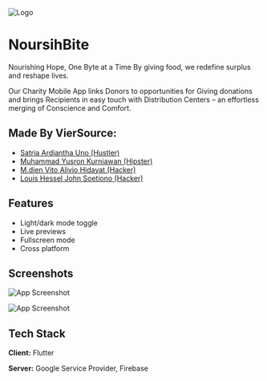 
![Logo](https://lh3.googleusercontent.com/fife/AGXqzDliKmKqQZGHOywQ0q9IIWjGVLaiYWOVyoafuUrlBNKoaSe2E-hETaVaY5wItcs99joZzehgz1cs4uCcurFQv_MVJdP7nMpqpRaLlEaPIahNB0Nuy0gLKdDy9TtLgeZn3eY4CR67GEcxLTN2kSpAtmlgkalORAQwPunoUnCFbHWbQJRfr3tApTYKaFEVB-UGYuMsOaSujYHm1DmG98fgLNV1gcuNOuH5PqRazNR_hOqOD0lPAiQLrMStp8a5OyjOE8UdUfnfEUVe0ZdAEYTUG_LbnJVZxhOTIhi_wdYcAwfv1Po72Ii1cAd_4QVer7R8AgkOb273Wi0iD-d0hgFGINesn3xxhGUwYogv0GUH20t2d6vkukch2jMfsvBFJ-XfRfYUJzfjHxok59QPrxFtd3jTMAiYYls2YhQm_Pz6_w2XeZdbsrpu6sUinysmlnRzvscwrzSZokBPDwMYFW_aYn7BHAknkV-ybD0nWVEPMrpzEaCjQVyng2uJwLCR3tcK5p-7-Nw6myZy_EUBSiCcoW7IHEiWcvWFbFz6YfhJco0Bf0t-ivp7a3UljJ_M54x8zdWwMkBNRnAFe-aU_x9DXFrnURIOyCIsTtuw9jZRyOsT7BxMB_JJRwATDZJmk_uR3MGMoabBQDlYUNgv_UXryjFZoKFbdjBQfGv7hgBP3pOMgdNxHopjxx_qg00st0fGOpU9Hq37jtza52OU_5jpeXiRoNcgyrigCFMLa49FvMsc1oHbHWhn05XQKWyVpQYvoCiVsitJAih-c8IodJLMbdZLNFz8_M8VoR-rXb_ajAo4BatM538L53aaFKHaBafPNUbv2YigLyJN8hLLjNhYJaJSCRJdZMI0cMT1ML60hvUNn6UEuPwrpVkkTdYPKq7ki9iOrIT0W-e7TrI8_DgGUwhmj8Ni-ZxOVezDzmhVLxGi0JvKFcvEpx16uonCOowhIOWjiHaRVlbafTpv3hg8bNlQHsjSmSjPruj-6stUpc2qkmjf37iu8FPMwMrnlNqeNah-XMaBLXj0CawWk6fiQHrAcZ6iBb3ym52UtALlJTb7PEabsFNjLM5CBZj22AgeB_0K6w5tooIIGa1zwTvHe0-R71PQ7306pdLDvMilJimcxsbe_I_J08zUW0fc7LzPCoIj40QNfM06j3h9vqQ4xPj0KZRKqAIpbamjn5Kd0KK07itdfjfBQyuSR5Fv8tP4PgGAW4Pg4n1RIie2tr7eEWf2LCWb1gnds6w1Je5AIRvVgTttSmtmt5Xy5BY-EJXpxxjKxDW6MkmCWUfdIa0JuX0parnovZOHY8F6GjBq3IaBLbkyty_tRwMtLrnUi4Co41iWp-ioJu55JhcZ88mBFuv3iXu4m8GQQevjA6d8rj9fBjVEnTG5np3l4xCtAvOKpPxbY04izQtg_qkBXsdsHxUM5eCEJpVMMWeMydi_o34v8jqGtlg8EghecgX6LyB6bO7W028fl4g-mvAIl1AfRYKPeUprK0NX6tTIvNCmbTWdzoY43h-KS8A_5B_mc8KnswZNoBO7aHVr1q_Z736-AJJLgdPRCbtgchjBrSXF3jHnvIjZUrBWx8wLnCELZK3CD6MUwCe6yp2mJa-uk_5lUrWpOgahoTv0vrXHf53yr-vMDnsNivajdtHZLW_l_S828RYqNCqqvgVqThAac5Hb78uAEjeUIxKKO5VpImMQqvk=w1858-h491)


# NoursihBite


Nourishing Hope, One Byte at a Time By giving food, we redefine surplus and reshape lives.

Our Charity Mobile App links Donors to opportunities for Giving donations and brings Recipients in easy touch with Distribution Centers – an effortless merging of Conscience and Comfort.




## Made By VierSource:

- [Satria Ardiantha Uno (Hustler)](https://www.instagram.com/satria.ryzn?utm_source=ig_web_button_share_sheet&igsh=ZDNlZDc0MzIxNw==)
- [Muhammad Yusron Kurniawan (Hipster)](https://www.instagram.com/y.sron_?utm_source=ig_web_button_share_sheet&igsh=ZDNlZDc0MzIxNw==)
- [M.dien Vito Alivio Hidayat (Hacker)](https://www.instagram.com/m.dien_vito/)
- [Louis Hessel John Soetiono (Hacker)](https://www.instagram.com/louissoetiono?utm_source=ig_web_button_share_sheet&igsh=ZDNlZDc0MzIxNw==)



## Features

- Light/dark mode toggle
- Live previews
- Fullscreen mode
- Cross platform


## Screenshots

![App Screenshot](https://lh3.googleusercontent.com/fife/AGXqzDl1mE2t8mxtsNtApjZnUUyzmAtVpOSt82gQMzbvFQnUVA4kI_ewVze195VMybQPCWirEojokgFsvxFtzjJij1VTC2bPQDY4xLrBNPg211frpekCVVHq7oo6dSRb1w3BQ9SbaTf8RIwGE15rQ8IhAoT7owWfsjZAF4dG36JvRRiSd0UWYObZC6NsyREvT-pz8FwH0psGJpmK6HcMkD1MzqtyMSjoqnfO88E3UcNxNpyne3UEhtN3lphTbzhlBXwbAxjkv7ffZWg4tswIOAPjyIAFtuuLBdDb_L7e1prue1eshZIqyNigtwmpb5q7-sApuT9j9QoZsuzH4z7NU4BbDDETWU0qBEdHJ17p7tI-hj1VSNScK-vibVSn9yQJRShgcMoRJkDrZ6bKYdcCDotTMoxtoRmr3YjBUlWGDpIEEFI-tz1pruamN_hQ960ZsHvJJ6wGtIGT6JsQS5dOnUx824LYWem_JemPTWC1E-ndshOcNRo42aHekgg3vI1UJ7m-e9ndbSFke0RhJiz1YX2VfFyJB6p_x2x8WrZFylthLHmMSK_U57w5OztqUoatPziuaRWNmGRiX08xattAYeVBvz1wUriwwLuJORgtZHnO0MDR-eDhxKjuM3pEHOcYaPcw1IFV61jlFWeRuIXbmpWH34jRJeZenxKgyKlYnC8xlH5wa-D_tB14UXy4QxbxU7cGmknD_GHwTgCkNrXWrqHHy__m4aP_J0qwaghkBSFAgwx9byQ7--1B9zKAWUmC5UDAoBhDUAiZBk9pr2G0J1wCy1QiVYVkNpusYZ8Dh33BnvqdXTRRha8BXwlAspp_dQ46DmDMU4uQ0P3dUEz-YHRy4_D77qMF9ZJr0wrvuQfqX8B6T8GPgQQlxivpJnz4T7AP83xIzb_gmXCe4Ed0kvIxiulY6CIYYty2oiR2ms9YmJ4kfCbCrzFIdpN3_wHlAs0wM5H3Qi3YbWf1F16XjTcsnme54hrtpggG5Pkw-ZNAGbDT43bfC61_PJJ-rz0TujLKh9ij_mE00uUW182Ocj7b576W9elSXgTfo19NDtuIgs8czw3uL0sQG_-GSvbOvqNjU_LopVifp3pjalWpmQQS-87jBcTDnzQ6vdgnRUHYGCY3pQSNkrMW0onZyG1gzFnhshMHgOkDU46h3Msbn5aDPWfPG7KRpkW0OgZyiyeam7Yu-5naxM8sw8wC2d23cZySHPWDN2YI3pV7FGJY_kvlzcsgxRSBQ8uEjLHc0oQ5w_j7gMYAOEHOxd0F5T7x_CkR3_3PMYfur6cbvXXrrZwh5aHG-51MC5lpzb9KsP0OAE-UgX-MRPp2KGtDg-ACP9ys7sq6jXZ9rDSeXjLJdrCCKL21lVQS-pkzko2LZiuHYHJvovytBAImGYSXQQ7lG2AVbCB8RRn_HGmlaJDLy5KAYJPKXNuwQXKbJ6X0k7c6NL-GsVdLs2RHXSyvcxfjRWBUeiWRjYPp25MKyNg-_IkvPz9TVCoq388BDr8jpGm974-22RjFhCs6fvolgI498JDcJIrb7uXFBmAewsJzDi3c9Uk2WiNGIJKYLO6NqFlYC3nPRselnjXA68BVvYb_PhY-6MUYiJ7mL23JQSW-mSVgcDNbDYNRHeoGSSJevICoY1qb39uMetInvGfaMZc_JSExpkzyU1sSJhEN8ajun_wMS_KajLfyuw6GPR1QNYdfvxs=w1858-h491)

![App Screenshot](https://lh3.googleusercontent.com/fife/AGXqzDlfzKryQBzNUSe-xlW5RCaMZwGPzR8HEnd7KxwXVobzDnh75E1nt2vhjb7rSGmFAeNxTc4xEvmZbi_CJfoewr7HYKQgbwkfWizKOQ-ni-G9XTlkam7zQsgU8yzOHdgw1aQ3vxpIYSygFtR438g7zSjbOGc5vZ4uMnvu0AEBt7M9WLYMP0jTB3Di-E3zA2_0bO91K-tsv7A941dZUBqk22aaq6IpCDS3xP2ORLJdX6bX_VwaxWpm4I603W9kAcnCtUrlh3wViZQzX8ry_tcO4huwMwqfsEqNSAOFtPznzXWRsVx0XjZP9R2-D7wuiB6CxBkIwuyv8uep2uX6qjlO5Qu4vhDVq3IgFX-zhdhVlOlIe1GR0Do0YbkrfGAVlCfFE7GwOiMQP3Kh7MhA77OzNvgjEnTmE5CkHN8VOEKrF4_v3G692_eoyM_jD2nv9sSipMTCCXCqPPNZNTvXuqs_k-z1JHe2rf1IPQLxkViWrURcUF5nQPl59Fl42WiI9yUHdLn3o_BH2XcJ37gYGtQSBMINzRhoYHI3k7ITQyF-CWR0T6eWOWT_x0quP84DYON_dXiQ36QwvqCyMd4rZqxTTvJX4ElwC989hDoiHn0AZUXddPtx-diZZSf4F3mBBAWXUE-ZbVkfnynKi48QOrbbWgQaNKKu3E87ru_dWxVRH5v7lFtNWQpfk6a-qDpRLiI0kiMdYXwtQ060kUF9KWX2_IdPNGOTRbaYMqQjqb8ERWWOrhODSCvi8Mvd9ee32TgGgVwu_82k2qTwQf5tDrRq09Q7WD8FZzC4qEDPY1aCAAYaZQbXlz8wLGVPSLbiibdq9YnyAcxgwHCNsVqzBC0fP2Uf0P2ljmT3zhVTFfv637ksmp6ZRtupQaKrQ-cdnc8GpOxs4YcoafjCsVmF9zJKTlRm1vdabanQT-DhLy7zZkl-DvWrE3YngFA90zin_1IGvmRMFL5k8LJhv1y433RhhQZ_o4WaiMPYzaz4Dk8hyBo5EoEuPhYkdNaxVqMKA4Z2T-3fcPPmfr1zZMu7mI93FcFXFvPsWJHAHszyNZl-5EKx_KUu2yt-Z7i3TqgLLzNkgphjhPotgmaTmtaTZi10GE_NHSTm7A08An4COE0NvRL17qUUVGkP4PC-0Ye7EchpiK6ldLhXWDV0yNX6kzt2f3aEDonUXvt6TVbC7yri4BGZcwvemUCgh3SOdLED85X08ucUvO8N8ukZqsQ8wOHbGDjbFhgcu4WJW7VaHYMmfXTZQ_SHPIa6kbZQpkdds2QmLw3X4tg3gtSi7eMZv2rDKBTmOC7EUaPqTY9mC-2-ifDL5VR9zFhfm4X-NOz_ljpgKbATG4OqCqbE3dk3okY7yxb2wzbGGD-ReC5JQ_F0_GHz6n3dp3YC7mTl9j47lUGIpv027mWpVnCBg2D89aRDREqWyY2hfgs4PdUdW3oWQtXnfTbUskPVhe9dvfQjf1tukEwvB3OhZcNTDerUkPSRL4Rpe93kIfRRpPi5ZLLTPynpZaPOJJs4w5YKxG5vjvOA9efHTZZiKefSi04-d2go6OTPzZ4b-BjQ4kGQrNmBzCy_3bDvFXLhH5eS5wdh5vIGCQGH6AUrVeSOHBqKUoyQ8fwFnaDeKb47P6pQPTtVnwan9FWd0v_iwJOtyNXyN6Z6tatZaZ027gs-E61dWsf-V6eQzCEpe1I6VpKJna87vn4=w1858-h491)




## Tech Stack

**Client:** Flutter

**Server:** Google Service Provider, Firebase

